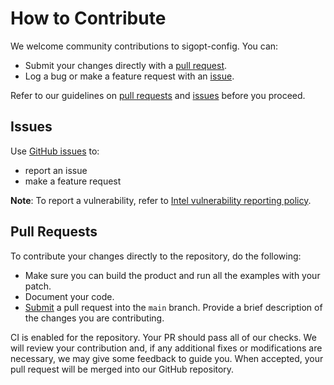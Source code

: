 <!--
Copyright © 2023 Intel Corporation

SPDX-License-Identifier: MIT
-->

# How to Contribute

We welcome community contributions to sigopt-config. You can:

- Submit your changes directly with a [pull request](https://github.com/sigopt/sigopt-config/pulls).
- Log a bug or make a feature request with an [issue](https://github.com/sigopt/sigopt-config/issues).

Refer to our guidelines on [pull requests](#pull-requests) and [issues](#issues) before you proceed.

## Issues

Use [GitHub issues](https://github.com/sigopt/sigopt-config/issues) to:

- report an issue
- make a feature request

**Note**: To report a vulnerability, refer to [Intel vulnerability reporting policy](https://www.intel.com/content/www/us/en/security-center/default.html).

## Pull Requests

To contribute your changes directly to the repository, do the following:

- Make sure you can build the product and run all the examples with your patch.
- Document your code.
- [Submit](https://github.com/sigopt/sigopt-config/pulls) a pull request into the `main` branch. Provide a brief description of the changes you are contributing.

CI is enabled for the repository. Your PR should pass all of our checks. We will review your contribution and, if any additional fixes or modifications are necessary, we may give some feedback to guide you. When accepted, your pull request will be merged into our GitHub repository.
